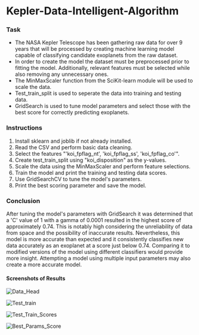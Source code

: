 # **Kepler-Data-Intelligent-Algorithm**

### Task

* The NASA Kepler Telescope has been gathering raw data for over 9 years that will be processed by creating machine learning model capable of classifying candidate exoplanets from the raw dataset. 
* In order to create the model the dataset must be preprocessed prior to fitting the model. Additionally, relevant features must be selected while also removing any unnecessary ones. 
* The MinMaxScaler function from the SciKit-learn module will be used to scale the data.
* Test_train_split is used to seperate the data into training and testing data.
* GridSearch is used to tune model parameters and select those with the best score for correctly predicting exoplanets.

### Instructions

1. Install sklearn and joblib if not already installed.
1. Read the CSV and perform basic data cleaning.
1. Select the features "'koi_fpflag_nt', 'koi_fpflag_ss', 'koi_fpflag_co'".
1. Create test_train_split using "koi_disposition" as the y-values.
1. Scale the data using the MinMaxScaler and perform feature selections.
1. Train the model and print the training and testing data scores.
1. Use GridSearchCV to tune the model's parameters.
1. Print the best scoring parameter and save the model.

### Conclusion

After tuning the model's parameters with GridSearch it was determined that a 'C' value of 1 with a gamma of 0.0001 resulted in the highest score of approximately 0.74. This is notably high considering the unreliability of data from space and the possibility of inaccurate results. Nevertheless, this model is more accurate than expected and it consistently classifies new data accurately as an exoplanet at a score just below 0.74. Comparing it to modified versions of the model using different classifiers would provide more insight. Attempting a model using multiple input parameters may also create a more accurate model. 

#### Screenshots of Results

![Data_Head](https://github.com/michaellegg16/machine-learning-challenge/blob/master/Screenshots/Data_Sample.PNG)

![Test_train](https://github.com/michaellegg16/machine-learning-challenge/blob/master/Screenshots/Test_Train_Split.PNG)

![Test_Train_Scores](https://github.com/michaellegg16/machine-learning-challenge/blob/master/Screenshots/Testing_Traing_Scores.PNG)

![Best_Params_Score](https://github.com/michaellegg16/machine-learning-challenge/blob/master/Screenshots/Best_Parameters_and_Score.PNG)
